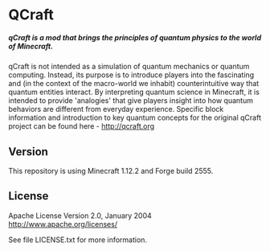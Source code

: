 # QCraft

##### qCraft is a mod that brings the principles of quantum physics to the world of Minecraft.

qCraft is not intended as a simulation of quantum mechanics or quantum computing. Instead, its purpose is to introduce players into the fascinating and (in the context of the macro-world we inhabit) counterintuitive way that quantum entities interact. By interpreting quantum science in Minecraft, it is intended to provide 'analogies' that give players insight into how quantum behaviors are different from everyday experience. Specific block information and introduction to key quantum concepts for the original qCraft project can be found here - http://qcraft.org

## Version

This repository is using Minecraft 1.12.2 and Forge build 2555.

## License

Apache License
Version 2.0, January 2004
http://www.apache.org/licenses/

See file LICENSE.txt for more information.
